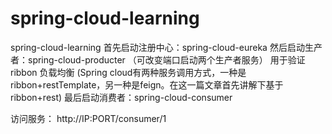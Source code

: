 # spring-cloud-learning
spring-cloud-learning
首先启动注册中心：spring-cloud-eureka
然后启动生产者：spring-cloud-producter （可改变端口启动两个生产者服务） 用于验证 ribbon 负载均衡
 (Spring cloud有两种服务调用方式，一种是ribbon+restTemplate，另一种是feign。在这一篇文章首先讲解下基于ribbon+rest)
最后启动消费者：spring-cloud-consumer

访问服务： http://IP:PORT/consumer/1
